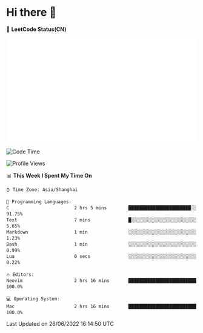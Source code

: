 # Hi there 👋

📝 **LeetCode Status(CN)**

![wsmbsbbz's LeetCode status](https://github.com/wsmbsbbz/wsmbsbbz/blob/main/status.svg)

<!--
**wsmbsbbz/wsmbsbbz** is a ✨ _special_ ✨ repository because its `README.md` (this file) appears on your GitHub profile.

Here are some ideas to get you started:

- 🔭 I’m currently working on ...
- 🌱 I’m currently learning ...
- 👯 I’m looking to collaborate on ...
- 🤔 I’m looking for help with ...
- 💬 Ask me about ...
- 📫 How to reach me: ...
- 😄 Pronouns: ...
- ⚡ Fun fact: ...
-->
<!--START_SECTION:waka-->
![Code Time](http://img.shields.io/badge/Code%20Time-0%20secs-blue)

![Profile Views](http://img.shields.io/badge/Profile%20Views-0-blue)

📊 **This Week I Spent My Time On** 

```text
⌚︎ Time Zone: Asia/Shanghai

💬 Programming Languages: 
C                        2 hrs 5 mins        ███████████████████████░░   91.75% 
Text                     7 mins              █░░░░░░░░░░░░░░░░░░░░░░░░   5.65% 
Markdown                 1 min               ░░░░░░░░░░░░░░░░░░░░░░░░░   1.23% 
Bash                     1 min               ░░░░░░░░░░░░░░░░░░░░░░░░░   0.99% 
Lua                      0 secs              ░░░░░░░░░░░░░░░░░░░░░░░░░   0.22%

🔥 Editors: 
Neovim                   2 hrs 16 mins       █████████████████████████   100.0%

💻 Operating System: 
Mac                      2 hrs 16 mins       █████████████████████████   100.0%

```


 Last Updated on 26/06/2022 16:14:50 UTC
<!--END_SECTION:waka-->
